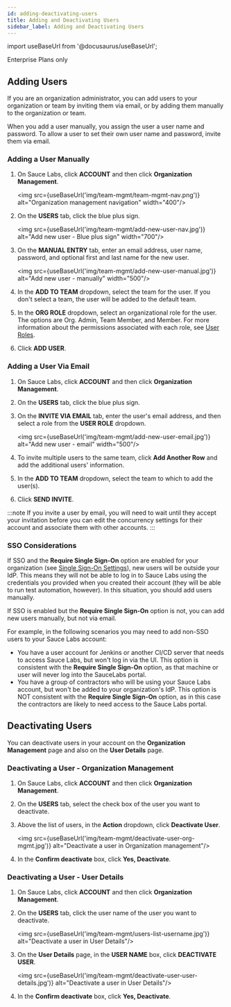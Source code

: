 ```yaml
---
id: adding-deactivating-users
title: Adding and Deactivating Users
sidebar_label: Adding and Deactivating Users
---
```


import useBaseUrl from '@docusaurus/useBaseUrl';

<p><span className="sauceGreen">Enterprise Plans only</span></p>

## Adding Users

If you are an organization administrator, you can add users to your organization or team by inviting them via email, or by adding them manually to the organization or team.

When you add a user manually, you assign the user a user name and password. To allow a user to set their own user name and password, invite them via email.

### Adding a User Manually

1. On Sauce Labs, click **ACCOUNT** and then click **Organization Management**.

   <img src={useBaseUrl('img/team-mgmt/team-mgmt-nav.png')} alt="Organization management navigation" width="400"/>

2. On the **USERS** tab, click the blue plus sign.

   <img src={useBaseUrl('img/team-mgmt/add-new-user-nav.jpg')} alt="Add new user - Blue plus sign" width="700"/>

3. On the **MANUAL ENTRY** tab, enter an email address, user name, password, and optional first and last name for the new user.

   <img src={useBaseUrl('img/team-mgmt/add-new-user-manual.jpg')} alt="Add new user - manually" width="500"/>

4. In the **ADD TO TEAM** dropdown, select the team for the user. If you don't select a team, the user will be added to the default team.
5. In the **ORG ROLE** dropdown, select an organizational role for the user. The options are Org. Admin, Team Member, and Member. For more information about the permissions associated with each role, see [User Roles](/basics/acct-team-mgmt/managing-user-info/#user-roles).
6. Click **ADD USER**.

### Adding a User Via Email

1. On Sauce Labs, click **ACCOUNT** and then click **Organization Management**.
2. On the **USERS** tab, click the blue plus sign.
3. On the **INVITE VIA EMAIL** tab, enter the user's email address, and then select a role from the **USER ROLE** dropdown.

   <img src={useBaseUrl('img/team-mgmt/add-new-user-email.jpg')} alt="Add new user - email" width="500"/>

4. To invite multiple users to the same team, click **Add Another Row** and add the additional users' information.
5. In the **ADD TO TEAM** dropdown, select the team to which to add the user(s).
6. Click **SEND INVITE**.

:::note
If you invite a user by email, you will need to wait until they accept your invitation before you can edit the concurrency settings for their account and associate them with other accounts.
:::

### SSO Considerations

If SSO and the **Require Single Sign-On** option are enabled for your organization (see [Single Sign-On Settings](/basics/acct-team-mgmt/org-settings/#single-sign-on-settings)), new users will be outside your IdP. This means they will not be able to log in to Sauce Labs using the credentials you provided when you created their account (they will be able to run test automation, however). In this situation, you should add users manually.

If SSO is enabled but the **Require Single Sign-On** option is not, you can add new users manually, but not via email.

For example, in the following scenarios you may need to add non-SSO users to your Sauce Labs account:

- You have a user account for Jenkins or another CI/CD server that needs to access Sauce Labs, but won't log in via the UI. This option is consistent with the **Require Single Sign-On** option, as that machine or user will never log into the SauceLabs portal.
- You have a group of contractors who will be using your Sauce Labs account, but won't be added to your organization's IdP. This option is NOT consistent with the **Require Single Sign-On** option, as in this case the contractors are likely to need access to the Sauce Labs portal.

## Deactivating Users

You can deactivate users in your account on the **Organization Management** page and also on the **User Details** page.

### Deactivating a User - Organization Management

1. On Sauce Labs, click **ACCOUNT** and then click **Organization Management**.
2. On the **USERS** tab, select the check box of the user you want to deactivate.
3. Above the list of users, in the **Action** dropdown, click **Deactivate User**.

   <img src={useBaseUrl('img/team-mgmt/deactivate-user-org-mgmt.jpg')} alt="Deactivate a user in Organization management"/>

4. In the **Confirm deactivate** box, click **Yes, Deactivate**.

### Deactivating a User - User Details

1. On Sauce Labs, click **ACCOUNT** and then click **Organization Management**.
2. On the **USERS** tab, click the user name of the user you want to deactivate.

   <img src={useBaseUrl('img/team-mgmt/users-list-username.jpg')} alt="Deactivate a user in User Details"/>

3. On the **User Details** page, in the **USER NAME** box, click **DEACTIVATE USER**.

   <img src={useBaseUrl('img/team-mgmt/deactivate-user-user-details.jpg')} alt="Deactivate a user in User Details"/>

4. In the **Confirm deactivate** box, click **Yes, Deactivate**.
